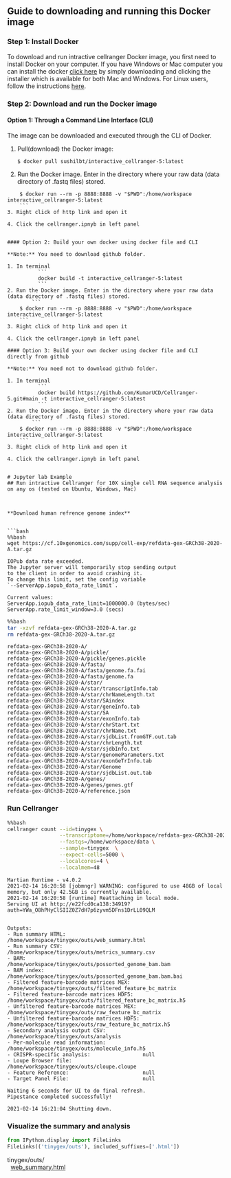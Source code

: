 
## Guide to downloading and running this Docker image

### Step 1: Install Docker

To download and run intractive cellranger Docker image, you first need to install Docker on your computer. If you have Windows or Mac computer you can install the docker [click here](https://www.docker.com/products/docker-desktop) by simply downloading and clicking the installer which is available for both Mac and Windows. For Linux users, follow the instructions [here](https://docs.docker.com/linux/step_one/). 

### Step 2: Download and run the Docker image

#### Option 1: Through a Command Line Interface (CLI)

The image can be downloaded and executed through the CLI of Docker.

1. Pull(download) the Docker image:
	```
	$ docker pull sushilbt/interactive_cellranger-5:latest
	```
2. Run the Docker image. Enter in the directory where your raw data (data directory of .fastq files) stored.
```	
	$ docker run --rm -p 8888:8888 -v "$PWD":/home/workspace  interactive_cellranger-5:latest
	```
3. Right click of http link and open it

4. Click the cellranger.ipnyb in left panel 


#### Option 2: Build your own docker using docker file and CLI

**Note:** You need to download github folder.

1. In terminal
          ```
          docker build -t interactive_cellranger-5:latest
          ```
2. Run the Docker image. Enter in the directory where your raw data (data directory of .fastq files) stored.
        ```	
	$ docker run --rm -p 8888:8888 -v "$PWD":/home/workspace  interactive_cellranger-5:latest
	```
3. Right click of http link and open it

4. Click the cellranger.ipnyb in left panel 

#### Option 3: Build your own docker using docker file and CLI directly from github

**Note:** You need not to download github folder.

1. In terminal
          ```
          docker build https://github.com/KumarUCD/Cellranger-5.git#main -t interactive_cellranger-5:latest
          ```
2. Run the Docker image. Enter in the directory where your raw data (data directory of .fastq files) stored.
        ```	
	$ docker run --rm -p 8888:8888 -v "$PWD":/home/workspace  interactive_cellranger-5:latest
	```
3. Right click of http link and open it

4. Click the cellranger.ipnyb in left panel 


# Jupyter lab Example
## Run intractive Cellranger for 10X single cell RNA sequence analysis on any os (tested on Ubuntu, Windows, Mac)



**Download human refrence genome index**


```bash
%%bash
wget https://cf.10xgenomics.com/supp/cell-exp/refdata-gex-GRCh38-2020-A.tar.gz
```

    IOPub data rate exceeded.
    The Jupyter server will temporarily stop sending output
    to the client in order to avoid crashing it.
    To change this limit, set the config variable
    `--ServerApp.iopub_data_rate_limit`.
    
    Current values:
    ServerApp.iopub_data_rate_limit=1000000.0 (bytes/sec)
    ServerApp.rate_limit_window=3.0 (secs)
    
```bash
%%bash
tar -xzvf refdata-gex-GRCh38-2020-A.tar.gz
rm refdata-gex-GRCh38-2020-A.tar.gz
```

    refdata-gex-GRCh38-2020-A/
    refdata-gex-GRCh38-2020-A/pickle/
    refdata-gex-GRCh38-2020-A/pickle/genes.pickle
    refdata-gex-GRCh38-2020-A/fasta/
    refdata-gex-GRCh38-2020-A/fasta/genome.fa.fai
    refdata-gex-GRCh38-2020-A/fasta/genome.fa
    refdata-gex-GRCh38-2020-A/star/
    refdata-gex-GRCh38-2020-A/star/transcriptInfo.tab
    refdata-gex-GRCh38-2020-A/star/chrNameLength.txt
    refdata-gex-GRCh38-2020-A/star/SAindex
    refdata-gex-GRCh38-2020-A/star/geneInfo.tab
    refdata-gex-GRCh38-2020-A/star/SA
    refdata-gex-GRCh38-2020-A/star/exonInfo.tab
    refdata-gex-GRCh38-2020-A/star/chrStart.txt
    refdata-gex-GRCh38-2020-A/star/chrName.txt
    refdata-gex-GRCh38-2020-A/star/sjdbList.fromGTF.out.tab
    refdata-gex-GRCh38-2020-A/star/chrLength.txt
    refdata-gex-GRCh38-2020-A/star/sjdbInfo.txt
    refdata-gex-GRCh38-2020-A/star/genomeParameters.txt
    refdata-gex-GRCh38-2020-A/star/exonGeTrInfo.tab
    refdata-gex-GRCh38-2020-A/star/Genome
    refdata-gex-GRCh38-2020-A/star/sjdbList.out.tab
    refdata-gex-GRCh38-2020-A/genes/
    refdata-gex-GRCh38-2020-A/genes/genes.gtf
    refdata-gex-GRCh38-2020-A/reference.json


### Run Cellranger                                                                                                                                                                                                                             

```bash
%%bash
cellranger count --id=tinygex \
                 --transcriptome=/home/workspace/refdata-gex-GRCh38-2020-A \
                 --fastqs=/home/workspace/data \
                 --sample=tinygex  \
                 --expect-cells=5000 \
                 --localcores=4 \
                 --localmem=48
```

    Martian Runtime - v4.0.2
    2021-02-14 16:20:58 [jobmngr] WARNING: configured to use 48GB of local memory, but only 42.5GB is currently available.
    2021-02-14 16:20:58 [runtime] Reattaching in local mode.
    Serving UI at http://e22fcd0ca138:34919?auth=YWa_O8hPHyClSIIZ0Z7dH7p6zyvm5DFns1DrLL09QLM
    
    
    Outputs:
    - Run summary HTML:                         /home/workspace/tinygex/outs/web_summary.html
    - Run summary CSV:                          /home/workspace/tinygex/outs/metrics_summary.csv
    - BAM:                                      /home/workspace/tinygex/outs/possorted_genome_bam.bam
    - BAM index:                                /home/workspace/tinygex/outs/possorted_genome_bam.bam.bai
    - Filtered feature-barcode matrices MEX:    /home/workspace/tinygex/outs/filtered_feature_bc_matrix
    - Filtered feature-barcode matrices HDF5:   /home/workspace/tinygex/outs/filtered_feature_bc_matrix.h5
    - Unfiltered feature-barcode matrices MEX:  /home/workspace/tinygex/outs/raw_feature_bc_matrix
    - Unfiltered feature-barcode matrices HDF5: /home/workspace/tinygex/outs/raw_feature_bc_matrix.h5
    - Secondary analysis output CSV:            /home/workspace/tinygex/outs/analysis
    - Per-molecule read information:            /home/workspace/tinygex/outs/molecule_info.h5
    - CRISPR-specific analysis:                 null
    - Loupe Browser file:                       /home/workspace/tinygex/outs/cloupe.cloupe
    - Feature Reference:                        null
    - Target Panel File:                        null
    
    Waiting 6 seconds for UI to do final refresh.
    Pipestance completed successfully!
    
    2021-02-14 16:21:04 Shutting down.


### Visualize the summary and analysis


```python
from IPython.display import FileLinks
FileLinks(('tinygex/outs'), included_suffixes=['.html'])

```

tinygex/outs/<br>
&nbsp;&nbsp;<a href='tinygex/outs/web_summary.html' target='_blank'>web_summary.html</a><br>


